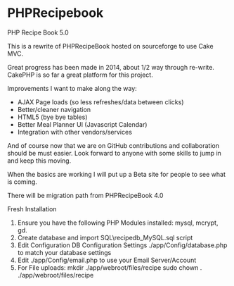 PHPRecipebook
=============

PHP Recipe Book 5.0

This is a rewrite of PHPRecipeBook hosted on sourceforge to use Cake MVC.

Great progress has been made in 2014, about 1/2 way through re-write.  CakePHP is so far a great platform for this project.  

Improvements I want to make along the way:
* AJAX Page loads (so less refreshes/data between clicks)
* Better/cleaner navigation
* HTML5 (bye bye tables)
* Better Meal Planner UI (Javascript Calendar)
* Integration with other vendors/services

And of course now that we are on GitHub contributions and collaboration should be must easier.  Look forward to anyone with some skills to jump in and keep this moving.

When the basics are working I will put up a Beta site for people to see what is coming.

There will be migration path from PHPRecipeBook 4.0

Fresh Installation
1. Ensure you have the following PHP Modules installed: mysql, mcrypt, gd.
1. Create database and import SQL\recipedb_MySQL.sql script
2. Edit Configuration DB Configuration Settings ./app/Config/database.php to match your database settings
3. Edit ./app/Config/email.php to use your Email Server/Account
3. For File uploads:
    mkdir ./app/webroot/files/recipe
    sudo chown <your web group>.<your web user> ./app/webroot/files/recipe
